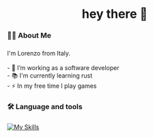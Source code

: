 <h1 align="center">hey there 👋</h1>

###

<h3 align="left">👩‍💻  About Me</h3>

###

<p align="left">I'm Lorenzo from Italy.<br><br>- 🔭 I’m working as a software developer<br>- 📚 I'm currently learning rust<br>- ⚡ In my free time I play games</p>

###

<h3 align="left">🛠 Language and tools</h3>

###

[![My Skills](https://skillicons.dev/icons?i=bash,deno,docker,elasticsearch,fastapi,git,js,neovim,nestjs,nodejs,postgres,prisma,py,rust,svelte,tailwind,tauri,ts,vite,godot&theme=dark)](https://skillicons.dev)
